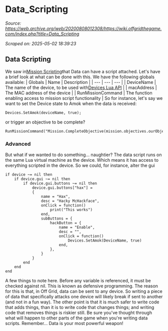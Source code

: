 # Data_Scripting

*Source: https://web.archive.org/web/20200808012308/https://wiki.offgridthegame.com/index.php?title=Data_Scripting*

*Scraped on: 2025-05-02 18:39:23*

## Data Scripting
We saw in[Mission Scripting](Mission_Scripting.md)that Data can have a script attached. Let's have a brief look at what can be done with this.
We have the following globals available:
| Globals | Name | Description |
| --- | --- | --- |
| DeviceName | The name of the device, to be used with[Devices Lua API](Devices_Lua_API.md) |
| macAddress | The MAC address of the device |
| RunMissionCommand | The function enabling access to mission script functionality |
So for instance, let's say we want to set the Device state to Amok when the data is received:
```
Devices.SetAmok(deviceName, true);
```
or trigger an objective to be complete?
```
RunMissionCommand("Mission.CompleteObjective(mission.objectives.ourObjective)")
```
### Advanced
But what if we wanted to do something... naughtier?
The data script runs on the same Lua virtual machine as the device. Which means it has access to everything scripted in the device. So we could, for instance, alter the gui
```
if device ~= nil then
	if device.gui ~= nil then
		if device.gui.buttons ~= nil then
			device.gui.buttons["hax"] =
			{
				name = "Hax",
				desc = "Hacky McHackface",
		 		onClick = function()
		 			print("This works")
		 		end,
		 		subButtons = {
		 			hackButton = {
		 				name = "Enable",
						desc = "",
						onClick = function()
							Devices.SetAmok(DeviceName, true)
						end,
		 			},
				}
			}
		end
	end
end
```
A few things to note here. Before any variable is referenced, it must be checked against nil. This is known as defensive programming. The reason for this is that, in Off Grid, data can be sent to any device. So writing a piece of data that specifically attacks one device will likely break if sent to another (and not in a fun way). The other point is that it is much safer to write code that adds things, than it is to write code that changes things; and writing code that removes things is riskier still. Be sure you've thought through what will happen to other parts of the game when you're writing data scripts.
Remember... Data is your most powerful weapon!